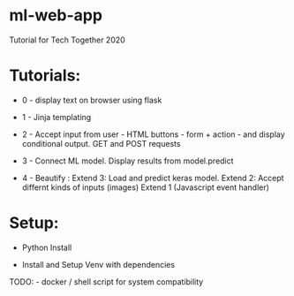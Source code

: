 # ml-web-app
Tutorial for Tech Together 2020


# Tutorials:

* 0 - display text on browser using flask


* 1 - Jinja templating 


* 2 - Accept input from user - HTML buttons -  form + action - and display conditional output.  GET and POST requests


* 3 - Connect ML model. Display results from model.predict 


* 4 - Beautify : Extend 3: Load and predict keras model. Extend 2: Accept differnt kinds of inputs (images)  Extend 1 (Javascript event handler) 




# Setup:

- Python Install

- Install and Setup Venv with dependencies

TODO: - docker / shell script for system compatibility


